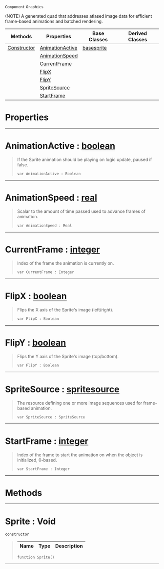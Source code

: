  `Component` `Graphics`



(NOTE) A generated quad that addresses atlased image data for efficient frame-based animations and batched rendering.

|Methods|Properties|Base Classes|Derived Classes|
|---|---|---|---|
|[ Constructor](https://github.com/ZilchEngine/ZilchDocs/blob/master/code_reference/class_reference/sprite.md#sprite-void)|[ AnimationActive](https://github.com/ZilchEngine/ZilchDocs/blob/master/code_reference/class_reference/sprite.md#animationactive-zilch-eng)|[basesprite](https://github.com/ZilchEngine/ZilchDocs/blob/master/code_reference/class_reference/basesprite.md)| |
| |[ AnimationSpeed](https://github.com/ZilchEngine/ZilchDocs/blob/master/code_reference/class_reference/sprite.md#animationspeed-zilch-engi)| | |
| |[ CurrentFrame](https://github.com/ZilchEngine/ZilchDocs/blob/master/code_reference/class_reference/sprite.md#currentframe-zilch-engine)| | |
| |[ FlipX](https://github.com/ZilchEngine/ZilchDocs/blob/master/code_reference/class_reference/sprite.md#flipx-zilch-engine-docume)| | |
| |[ FlipY](https://github.com/ZilchEngine/ZilchDocs/blob/master/code_reference/class_reference/sprite.md#flipy-zilch-engine-docume)| | |
| |[ SpriteSource](https://github.com/ZilchEngine/ZilchDocs/blob/master/code_reference/class_reference/sprite.md#spritesource-zilch-engine)| | |
| |[ StartFrame](https://github.com/ZilchEngine/ZilchDocs/blob/master/code_reference/class_reference/sprite.md#startframe-zilch-engine-d)| | |


 #  Properties


---  
 #  AnimationActive : [boolean](https://github.com/ZilchEngine/ZilchDocs/blob/master/code_reference/nada_base_types/boolean.md)

> If the Sprite animation should be playing on logic update, paused if false.
> ``` lang=cpp, name=Nada
> var AnimationActive : Boolean


---  
 #  AnimationSpeed : [real](https://github.com/ZilchEngine/ZilchDocs/blob/master/code_reference/nada_base_types/real.md)

> Scalar to the amount of time passed used to advance frames of animation.
> ``` lang=cpp, name=Nada
> var AnimationSpeed : Real


---  
 #  CurrentFrame : [integer](https://github.com/ZilchEngine/ZilchDocs/blob/master/code_reference/nada_base_types/integer.md)

> Index of the frame the animation is currently on.
> ``` lang=cpp, name=Nada
> var CurrentFrame : Integer


---  
 #  FlipX : [boolean](https://github.com/ZilchEngine/ZilchDocs/blob/master/code_reference/nada_base_types/boolean.md)

> Flips the X axis of the Sprite's image (left/right).
> ``` lang=cpp, name=Nada
> var FlipX : Boolean


---  
 #  FlipY : [boolean](https://github.com/ZilchEngine/ZilchDocs/blob/master/code_reference/nada_base_types/boolean.md)

> Flips the Y axis of the Sprite's image (top/bottom).
> ``` lang=cpp, name=Nada
> var FlipY : Boolean


---  
 #  SpriteSource : [spritesource](https://github.com/ZilchEngine/ZilchDocs/blob/master/code_reference/class_reference/spritesource.md)

> The resource defining one or more image sequences used for frame-based animation.
> ``` lang=cpp, name=Nada
> var SpriteSource : SpriteSource


---  
 #  StartFrame : [integer](https://github.com/ZilchEngine/ZilchDocs/blob/master/code_reference/nada_base_types/integer.md)

> Index of the frame to start the animation on when the object is initialized, 0-based.
> ``` lang=cpp, name=Nada
> var StartFrame : Integer


---  
 #  Methods


---  
 #  Sprite : Void

 `constructor`

> 
> |Name|Type|Description|
> |---|---|---|
> ``` lang=cpp, name=Nada
> function Sprite()
> ``` 


---  
 

 